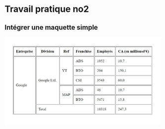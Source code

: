 # Travail pratique no2

## Intégrer une maquette simple

![résultat maquette](https://raw.githubusercontent.com/WitaminF/Html_Exercices/main/TP1/Ressources/TP1/html-tp1-tableaux.jpg)